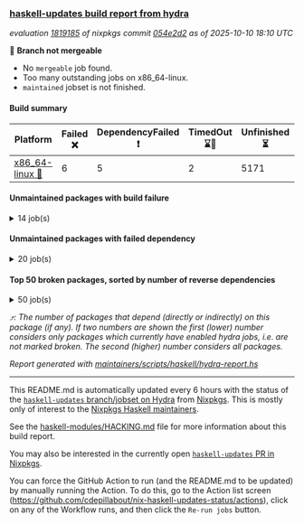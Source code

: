 ### [haskell-updates build report from hydra](https://hydra.nixos.org/jobset/nixpkgs/haskell-updates)
*evaluation [1819185](https://hydra.nixos.org/eval/1819185) of nixpkgs commit [054e2d2](https://github.com/NixOS/nixpkgs/commits/054e2d254162b5ee0f82299ff7557cb46a0aedcc) as of 2025-10-10 18:10 UTC*

🔴 **Branch not mergeable**
  * No `mergeable` job found.
  * Too many outstanding jobs on x86_64-linux.
  * `maintained` jobset is not finished.

#### Build summary

 | Platform | Failed ❌ | DependencyFailed ❗ | TimedOut ⌛🚫 | Unfinished ⏳ | Success ✅ | 
 | --- | --- | --- | --- | --- | --- | 
 | [x86_64-linux 🐧](https://hydra.nixos.org/eval/1819185?filter=.x86_64-linux) | 6 | 5 | 2 | 5171 | 2088 | 
#### Unmaintained packages with build failure
<details><summary>14 job(s) </summary>

- [ ] [[🐧❌]](https://hydra.nixos.org/build/309815678) [haskellPackages.murder](https://hydra.nixos.org/eval/1819185?filter=haskellPackages.murder)  ⤴️ 2 | 2
- [ ] [[🐧❌]](https://hydra.nixos.org/build/309816655) [haskellPackages.reform-blaze](https://hydra.nixos.org/eval/1819185?filter=haskellPackages.reform-blaze)  ⤴️ 0 | 3
- [ ] [[🐧❌]](https://hydra.nixos.org/build/309813043) [haskellPackages.data-list-zigzag](https://hydra.nixos.org/eval/1819185?filter=haskellPackages.data-list-zigzag) 
- [ ] [ghc-lib](https://hydra.nixos.org/eval/1819185?filter=ghc-lib) 
  - [[🐧⏳]](https://hydra.nixos.org/build/309811103) [haskell.packages.ghc9101](https://hydra.nixos.org/eval/1819185?filter=haskell.packages.ghc9101.ghc-lib)
  - [[🐧⏳]](https://hydra.nixos.org/build/309811123) [haskell.packages.ghc9102](https://hydra.nixos.org/eval/1819185?filter=haskell.packages.ghc9102.ghc-lib)
  - [[🐧⏳]](https://hydra.nixos.org/build/309811149) [haskell.packages.ghc9103](https://hydra.nixos.org/eval/1819185?filter=haskell.packages.ghc9103.ghc-lib)
  - [[🐧⏳]](https://hydra.nixos.org/build/309811172) [haskell.packages.ghc9122](https://hydra.nixos.org/eval/1819185?filter=haskell.packages.ghc9122.ghc-lib)
  - [[🐧✅]](https://hydra.nixos.org/build/309811189) [haskell.packages.ghc948](https://hydra.nixos.org/eval/1819185?filter=haskell.packages.ghc948.ghc-lib)
  - [[🐧❌]](https://hydra.nixos.org/build/309811216) [haskell.packages.ghc967](https://hydra.nixos.org/eval/1819185?filter=haskell.packages.ghc967.ghc-lib)
  - [[🐧⏳]](https://hydra.nixos.org/build/309811242) [haskell.packages.ghc984](https://hydra.nixos.org/eval/1819185?filter=haskell.packages.ghc984.ghc-lib)
  - [[🐧⏳]](https://hydra.nixos.org/build/309813810) [haskellPackages](https://hydra.nixos.org/eval/1819185?filter=haskellPackages.ghc-lib)
- [ ] [[🐧❌]](https://hydra.nixos.org/build/309815905) [haskellPackages.ollama-holes-plugin](https://hydra.nixos.org/eval/1819185?filter=haskellPackages.ollama-holes-plugin) 
- [ ] [[🐧❌]](https://hydra.nixos.org/build/309818237) [haskellPackages.winio](https://hydra.nixos.org/eval/1819185?filter=haskellPackages.winio) 
</details>

#### Unmaintained packages with failed dependency
<details><summary>20 job(s) </summary>

- [ ] [hpack](https://hydra.nixos.org/eval/1819185?filter=hpack)  ⤴️ 4 | 16
  - [[🐧✅]](https://hydra.nixos.org/build/309818408) [toplevel](https://hydra.nixos.org/eval/1819185?filter=hpack)
  - [[🐧⏳]](https://hydra.nixos.org/build/309811132) [haskell.packages.ghc9101](https://hydra.nixos.org/eval/1819185?filter=haskell.packages.ghc9101.hpack)
  - [[🐧⏳]](https://hydra.nixos.org/build/309811174) [haskell.packages.ghc9102](https://hydra.nixos.org/eval/1819185?filter=haskell.packages.ghc9102.hpack)
  - [[🐧⏳]](https://hydra.nixos.org/build/309811156) [haskell.packages.ghc9103](https://hydra.nixos.org/eval/1819185?filter=haskell.packages.ghc9103.hpack)
  - [[🐧⏳]](https://hydra.nixos.org/build/309811210) [haskell.packages.ghc9122](https://hydra.nixos.org/eval/1819185?filter=haskell.packages.ghc9122.hpack)
  - [[🐧✅]](https://hydra.nixos.org/build/309811224) [haskell.packages.ghc948](https://hydra.nixos.org/eval/1819185?filter=haskell.packages.ghc948.hpack)
  - [[🐧❗]](https://hydra.nixos.org/build/309811249) [haskell.packages.ghc967](https://hydra.nixos.org/eval/1819185?filter=haskell.packages.ghc967.hpack)
  - [[🐧⏳]](https://hydra.nixos.org/build/309811271) [haskell.packages.ghc984](https://hydra.nixos.org/eval/1819185?filter=haskell.packages.ghc984.hpack)
  - [[🐧✅]](https://hydra.nixos.org/build/309814544) [haskellPackages](https://hydra.nixos.org/eval/1819185?filter=haskellPackages.hpack)
- [ ] [[🐧❗]](https://hydra.nixos.org/build/309813492) [haskellPackages.expand](https://hydra.nixos.org/eval/1819185?filter=haskellPackages.expand) 
- [ ] [ghc-tags](https://hydra.nixos.org/eval/1819185?filter=ghc-tags) 
  - [[🐧⏳]](https://hydra.nixos.org/build/309811130) [haskell.packages.ghc9101](https://hydra.nixos.org/eval/1819185?filter=haskell.packages.ghc9101.ghc-tags)
  - [[🐧⏳]](https://hydra.nixos.org/build/309811163) [haskell.packages.ghc9102](https://hydra.nixos.org/eval/1819185?filter=haskell.packages.ghc9102.ghc-tags)
  - [[🐧⏳]](https://hydra.nixos.org/build/309811154) [haskell.packages.ghc9103](https://hydra.nixos.org/eval/1819185?filter=haskell.packages.ghc9103.ghc-tags)
  - [[🐧⏳]](https://hydra.nixos.org/build/309811222) [haskell.packages.ghc948](https://hydra.nixos.org/eval/1819185?filter=haskell.packages.ghc948.ghc-tags)
  - [[🐧❗]](https://hydra.nixos.org/build/309811245) [haskell.packages.ghc967](https://hydra.nixos.org/eval/1819185?filter=haskell.packages.ghc967.ghc-tags)
  - [[🐧⏳]](https://hydra.nixos.org/build/309813828) [haskellPackages](https://hydra.nixos.org/eval/1819185?filter=haskellPackages.ghc-tags)
- [ ] [[🐧❗]](https://hydra.nixos.org/build/309814547) [haskellPackages.hmatrix-quadprogpp](https://hydra.nixos.org/eval/1819185?filter=haskellPackages.hmatrix-quadprogpp) 
- [ ] [[🐧❗]](https://hydra.nixos.org/build/309815898) [haskellPackages.oberon0](https://hydra.nixos.org/eval/1819185?filter=haskellPackages.oberon0) 
</details>

#### Top 50 broken packages, sorted by number of reverse dependencies
<details><summary>50 job(s) </summary>

[haskell98](https://packdeps.haskellers.com/reverse/haskell98) ⤴️ 152  
[failure](https://packdeps.haskellers.com/reverse/failure) ⤴️ 72  
[enumerator](https://packdeps.haskellers.com/reverse/enumerator) ⤴️ 56  
[connection](https://packdeps.haskellers.com/reverse/connection) ⤴️ 49  
[util](https://packdeps.haskellers.com/reverse/util) ⤴️ 49  
[derive](https://packdeps.haskellers.com/reverse/derive) ⤴️ 48  
[fclabels](https://packdeps.haskellers.com/reverse/fclabels) ⤴️ 47  
[accelerate](https://packdeps.haskellers.com/reverse/accelerate) ⤴️ 42  
[syb-with-class](https://packdeps.haskellers.com/reverse/syb-with-class) ⤴️ 42  
[MonadCatchIO-transformers](https://packdeps.haskellers.com/reverse/MonadCatchIO-transformers) ⤴️ 41  
[TypeCompose](https://packdeps.haskellers.com/reverse/TypeCompose) ⤴️ 41  
[PrimitiveArray](https://packdeps.haskellers.com/reverse/PrimitiveArray) ⤴️ 35  
[crypto-random](https://packdeps.haskellers.com/reverse/crypto-random) ⤴️ 35  
[dual](https://packdeps.haskellers.com/reverse/dual) ⤴️ 32  
[hsp](https://packdeps.haskellers.com/reverse/hsp) ⤴️ 32  
[language-ecmascript](https://packdeps.haskellers.com/reverse/language-ecmascript) ⤴️ 31  
[hw-int](https://packdeps.haskellers.com/reverse/hw-int) ⤴️ 29  
[hw-string-parse](https://packdeps.haskellers.com/reverse/hw-string-parse) ⤴️ 29  
[iteratee](https://packdeps.haskellers.com/reverse/iteratee) ⤴️ 29  
[composite-base](https://packdeps.haskellers.com/reverse/composite-base) ⤴️ 28  
[hw-bits](https://packdeps.haskellers.com/reverse/hw-bits) ⤴️ 28  
[regexpr](https://packdeps.haskellers.com/reverse/regexpr) ⤴️ 27  
[text-format](https://packdeps.haskellers.com/reverse/text-format) ⤴️ 27  
[crypto-numbers](https://packdeps.haskellers.com/reverse/crypto-numbers) ⤴️ 25  
[either-unwrap](https://packdeps.haskellers.com/reverse/either-unwrap) ⤴️ 25  
[universum](https://packdeps.haskellers.com/reverse/universum) ⤴️ 25  
[bits-extra](https://packdeps.haskellers.com/reverse/bits-extra) ⤴️ 23  
[Crypto](https://packdeps.haskellers.com/reverse/Crypto) ⤴️ 22  
[crypto-pubkey](https://packdeps.haskellers.com/reverse/crypto-pubkey) ⤴️ 22  
[haskelldb](https://packdeps.haskellers.com/reverse/haskelldb) ⤴️ 22  
[wxdirect](https://packdeps.haskellers.com/reverse/wxdirect) ⤴️ 22  
[BiobaseTypes](https://packdeps.haskellers.com/reverse/BiobaseTypes) ⤴️ 21  
[alg](https://packdeps.haskellers.com/reverse/alg) ⤴️ 21  
[hw-rankselect-base](https://packdeps.haskellers.com/reverse/hw-rankselect-base) ⤴️ 21  
[libxml-sax](https://packdeps.haskellers.com/reverse/libxml-sax) ⤴️ 21  
[wxc](https://packdeps.haskellers.com/reverse/wxc) ⤴️ 21  
[biocore](https://packdeps.haskellers.com/reverse/biocore) ⤴️ 20  
[hw-excess](https://packdeps.haskellers.com/reverse/hw-excess) ⤴️ 20  
[wxcore](https://packdeps.haskellers.com/reverse/wxcore) ⤴️ 20  
[attoparsec-enumerator](https://packdeps.haskellers.com/reverse/attoparsec-enumerator) ⤴️ 19  
[cprng-aes](https://packdeps.haskellers.com/reverse/cprng-aes) ⤴️ 19  
[fay](https://packdeps.haskellers.com/reverse/fay) ⤴️ 19  
[hsx2hs](https://packdeps.haskellers.com/reverse/hsx2hs) ⤴️ 19  
[hw-balancedparens](https://packdeps.haskellers.com/reverse/hw-balancedparens) ⤴️ 19  
[ixset](https://packdeps.haskellers.com/reverse/ixset) ⤴️ 19  
[mmsyn2](https://packdeps.haskellers.com/reverse/mmsyn2) ⤴️ 19  
[wx](https://packdeps.haskellers.com/reverse/wx) ⤴️ 19  
[BiobaseENA](https://packdeps.haskellers.com/reverse/BiobaseENA) ⤴️ 18  
[asn1-data](https://packdeps.haskellers.com/reverse/asn1-data) ⤴️ 18  
[bytestring-show](https://packdeps.haskellers.com/reverse/bytestring-show) ⤴️ 18  
</details>


*⤴️: The number of packages that depend (directly or indirectly) on this package (if any). If two numbers are shown the first (lower) number considers only packages which currently have enabled hydra jobs, i.e. are not marked broken. The second (higher) number considers all packages.*

*Report generated with [maintainers/scripts/haskell/hydra-report.hs](https://github.com/NixOS/nixpkgs/blob/haskell-updates/maintainers/scripts/haskell/hydra-report.hs)*


----------------------------------------------------------------------

This README.md is automatically updated every 6 hours with the status of the
[`haskell-updates` branch/jobset on Hydra](https://hydra.nixos.org/jobset/nixpkgs/haskell-updates)
from [Nixpkgs](https://github.com/NixOS/nixpkgs).  This is mostly only of
interest to the [Nixpkgs Haskell maintainers](https://github.com/orgs/NixOS/teams/haskell).

See the
[haskell-modules/HACKING.md](https://github.com/NixOS/nixpkgs/blob/haskell-updates/pkgs/development/haskell-modules/HACKING.md)
file for more information about this build report.

You may also be interested in the currently open
[`haskell-updates` PR in Nixpkgs](https://github.com/nixos/nixpkgs/pulls?q=is%3Apr+is%3Aopen+head%3Ahaskell-updates).

You can force the GitHub Action to run (and the README.md to be updated) by
manually running the Action.  To do this, go to the Action list screen
(https://github.com/cdepillabout/nix-haskell-updates-status/actions),
click on any of the Workflow runs, and then click the `Re-run jobs` button.
